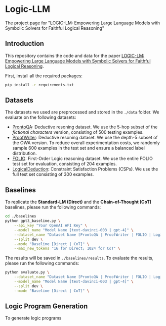 # Logic-LLM
The project page for "LOGIC-LM: Empowering Large Language Models with Symbolic Solvers for Faithful Logical Reasoning"

## Introduction

This repository contains the code and data for the paper [LOGIC-LM: Empowering Large Language Models with Symbolic Solvers for Faithful Logical Reasoning](). 

First, install all the required packages:

```bash
pip install -r requirements.txt
```

## Datasets

The datasets we used are preprocessed and stored in the `./data` folder. We evaluate on the following datasets:

- [ProntoQA](https://github.com/asaparov/prontoqa): Deductive resoning dataset. We use the 5-hop subset of the *fictional characters* version, consisting of 500 testing examples. 
- [ProofWriter](https://allenai.org/data/proofwriter): Deductive resoning dataset. We use the depth-5 subset of the OWA version. To reduce overall experimentation costs, we randomly sample 600 examples in the test set and ensure a balanced label distribution.
- [FOLIO](https://github.com/Yale-LILY/FOLIO): First-Order Logic reasoning dataset. We use the entire FOLIO test set for evaluation, consisting of 204 examples.
- [LogicalDeduction](https://github.com/google/BIG-bench/tree/main/bigbench/benchmark_tasks/logical_deduction): Constraint Satisfaction Problems (CSPs). We use the full test set consisting of 300 examples.

## Baselines

To replicate the **Standard-LM (Direct)** and the **Chain-of-Thought (CoT)** baselines, please run the following commands:

```bash
cd ./baselines
python gpt3_baseline.py \
    --api_key "Your OpenAI API Key" \
    --model_name "Model Name [text-davinci-003 | gpt-4]" \
    --dataset_name "Dataset Name [ProntoQA | ProofWriter | FOLIO | LogicalDeduction]" \
    --split dev \
    --mode "Baseline [Direct | CoT]" \
    --max_new_tokens "16 for Direct; 1024 for CoT" \
```

The results will be saved in `./baselines/results`. To evaluate the results, please run the following commands:

```bash
python evaluate.py \
    --dataset_name "Dataset Name [ProntoQA | ProofWriter | FOLIO | LogicalDeduction]" \
    --model_name "Model Name [text-davinci-003 | gpt-4]" \
    --split dev \
    --mode "Baseline [Direct | CoT]" \
```

## Logic Program Generation

To generate logic programs 